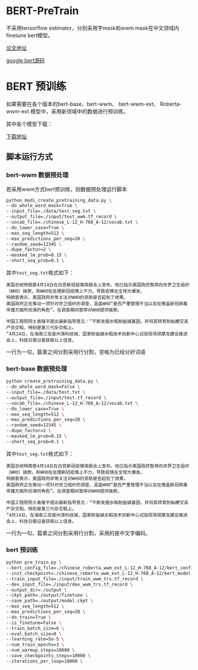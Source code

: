 # BERT-PreTrain
不采用tensorflow estimator，分别采用字mask和wwm mask在中文领域内finetune bert模型。

 [论文地址](https://arxiv.org/pdf/1810.04805.pdf)

 [google bert源码](https://github.com/google-research/bert)


# BERT 预训练

如果需要在各个版本的bert-base、bert-wwm、 bert-wwm-ext、 Roberta-wwm-ext 模型中，采用新领域中的数据进行预训练。

其中各个模型下载：

[下载地址](https://www.ctolib.com/ymcui-Chinese-BERT-wwm.html)

## 脚本运行方式

### bert-wwm 数据预处理

若采用wwm方式bert预训练，则数据预处理运行脚本

```bash
python modi_create_pretraining_data.py \
--do_whole_word_mask=True \
--input_file=./data/test_seg.txt \
--output_file=./input/test_wwm.tf_record \
--vocab_file=./chinese_L-12_H-768_A-12/vocab.txt \
--do_lower_case=True \
--max_seq_length=512 \
--max_predictions_per_seq=20 \
--random_seed=12345 \
--dupe_factor=2 \
--masked_lm_prob=0.15 \
--short_seq_prob=0.1 \
```

其中`test_seg.txt`格式如下：

```text
美国总统特朗普4月14日在白宫新冠疫情简报会上宣布，他已指示美国政府暂停向世界卫生组织（WHO）拨款，称WHO在处理新冠疫情上不力，导致疫情在全球大爆发。
特朗普表示，美国政府非常关注对WHO的资助是否起到了效果。
美国政府正在推动一项针对世卫组织的调查，涵盖WHO“是否严重管理不当以及在掩盖新冠病毒传播方面所扮演的角色”。在调查期间暂停对WHO提供拨款。

中国工程院院士袁隆平提出最新指导意见：“不断发掘水稻耐盐碱基因，并将其转育到籼粳交高产杂交稻，特别是第三代杂交稻上。
”4月14日，在海南三亚崖州湾科技城，国家耐盐碱水稻技术创新中心试验现场观摩及建设推进会上，科技日报记者获取以上信息。
```

一行为一句，篇章之间分割采用行分割，空格为已经分好词语

### bert-base 数据预处理

```bash
python create_pretraining_data.py \
--do_whole_word_mask=False \
--input_file=./data/test.txt \
--output_file=./input/test.tf_record \
--vocab_file=./chinese_L-12_H-768_A-12/vocab.txt \
--do_lower_case=True \
--max_seq_length=512 \
--max_predictions_per_seq=20 \
--random_seed=12345 \
--dupe_factor=2 \
--masked_lm_prob=0.15 \
--short_seq_prob=0.1 \
```

其中`test_seg.txt`格式如下：


```text
美国总统特朗普4月14日在白宫新冠疫情简报会上宣布，他已指示美国政府暂停向世界卫生组织（WHO）拨款，称WHO在处理新冠疫情上不力，导致疫情在全球大爆发。
特朗普表示，美国政府非常关注对WHO的资助是否起到了效果。
美国政府正在推动一项针对世卫组织的调查，涵盖WHO“是否严重管理不当以及在掩盖新冠病毒传播方面所扮演的角色”。在调查期间暂停对WHO提供拨款。

中国工程院院士袁隆平提出最新指导意见：“不断发掘水稻耐盐碱基因，并将其转育到籼粳交高产杂交稻，特别是第三代杂交稻上。
”4月14日，在海南三亚崖州湾科技城，国家耐盐碱水稻技术创新中心试验现场观摩及建设推进会上，科技日报记者获取以上信息。
```

一行为一句，篇章之间分割采用行分割，采用的是中文字编码。

### bert 预训练

```bash
python pre_train.py \
--bert_config_file=./chinese_roberta_wwm_ext_L-12_H-768_A-12/bert_config.json \
--init_checkpoint=./chinese_roberta_wwm_ext_L-12_H-768_A-12/bert_model.ckpt \
--train_input_file=./input/train_wwm_trs.tf_record \
--dev_input_file=./input/dev_wwm_trs.tf_record \
--output_dir=./output \
--ckpt_path=./output/finetune \
--save_path=./output/model.ckpt \
--max_seq_length=512 \
--max_predictions_per_seq=20 \
--do_train=True \
--is_finetune=False \
--train_batch_size=6 \
--eval_batch_size=8 \
--learning_rate=5e-5 \
--num_train_epochs=3 \
--num_warmup_steps=10000 \
--save_checkpoints_steps=10000 \
--iterations_per_loop=10000 \
```
